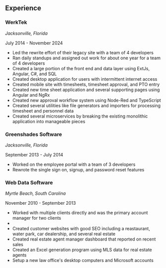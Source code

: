 ## Experience

### WerkTek
*Jacksonville, Florida*

July 2014 - November 2024

- Led the rewrite effort of their legacy site with a team of 4 developers
- Ran daily standups and assigned out work for about one year for a team of 4 developers
- Created a large portion of the front end and data layer using ExtJs, Angular, C#, and SQL
- Created desktop application for users with intermittent internet access
- Created mobile site with timesheets, timesheet approval, and PTO entry
- Created new time sheet application and several supporting pages using Angular and NgRx
- Created new approval workflow system using Node-Red and TypeScript
- Created several utilities like file generators and importers for processing timesheet and personnel data
- Created several microservices by breaking the existing monolithic application into manageable pieces

### Greenshades Software
*Jacksonville, Florida*

September 2013 - July 2014

- Worked on the employee portal with a team of 3 developers
- Rewrote the single sign on, signup, and password reset features

### Web Data Software
*Myrtle Beach, South Carolina*

November 2010 - September 2013

- Worked with multiple clients directly and was the primary account manager for two clients
- 
- Created customer websites with good SEO including a reastaurant, water park, car dealership, and several real estate 
- Created real estate agent manager dashboard that reported on recent sales
- Created an Excel generation program using MLS data for real estate agents
- Setup a new law office's desktop computers and Microsoft accounts
